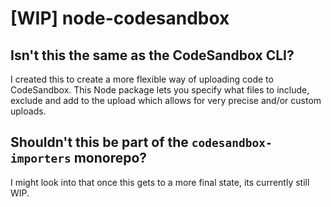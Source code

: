 # [WIP] node-codesandbox

## Isn't this the same as the CodeSandbox CLI?

I created this to create a more flexible way of uploading code to CodeSandbox. This Node package lets you specify what files to include, exclude and add to the upload which allows for very precise and/or custom uploads.

## Shouldn't this be part of the `codesandbox-importers` monorepo?

I might look into that once this gets to a more final state, its currently still WIP.
